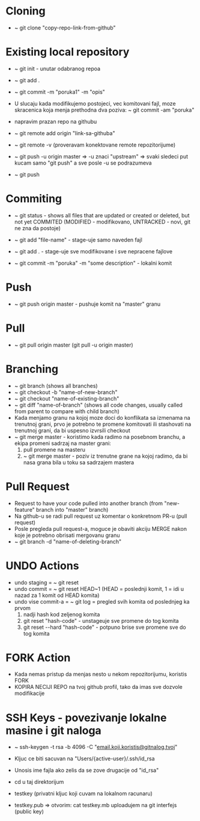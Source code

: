 # Cloning

  - ~ git clone "copy-repo-link-from-github"
  
# Existing local repository
  
  - ~ git init - unutar odabranog repoa
  
  - ~ git add .
  - ~ git commit -m "poruka1" -m "opis"

  - U slucaju kada modifikujemo postojeci, vec komitovani fajl, moze skracenica koja menja prethodna dva poziva: ~ git commit -am "poruka"
  
  - napravim prazan repo na githubu
  
  - ~ git remote add origin "link-sa-githuba"
  - ~ git remote -v  (proveravam konektovane remote repozitorijume)
  
  - ~ git push -u origin master => -u znaci "upstream" => svaki sledeci put kucam samo "git push" a sve posle -u se podrazumeva
  - ~ git push
  
# Commiting
  
  - ~ git status - shows all files that are updated or created or deleted, but not yet COMMITED
    (MODIFIED - modifikovano, UNTRACKED - novi, git ne zna da postoje)
 
  - ~ git add "file-name"  - stage-uje samo naveden fajl
  - ~ git add .            - stage-uje sve modifikovane i sve nepracene fajlove
  
  - ~ git commit -m "poruka" -m "some description" - lokalni komit
    
# Push
  
  - ~ git push origin master - pushuje komit na "master" granu

# Pull

  - ~ git pull origin master (git pull -u origin master)
  
# Branching
  
  - ~ git branch (shows all branches)
  - ~ git checkout -b "name-of-new-branch"
  - ~ git checkout "name-of-existing-branch"
  - ~ git diff "name-of-branch" (shows all code changes, usually called from parent to compare with child branch)
  - Kada menjamo granu na kojoj moze doci do konflikata sa izmenama na trenutnoj grani, prvo je potrebno te promene komitovati ili stashovati na trenutnoj grani, da bi uspesno izvrsili checkout
  - ~ git merge master - koristimo kada radimo na posebnom branchu, a ekipa promeni sadrzaj na master grani:
      1. pull promene na masteru
      2. ~ git merge master - poziv iz trenutne grane na kojoj radimo, da bi nasa grana bila u toku sa sadrzajem mastera

# Pull Request

  - Request to have your code pulled into another branch (from "new-feature" branch into "master" branch)
  - Na github-u se radi pull request uz komentar o konkretnom PR-u (pull request)
  - Posle pregleda pull request-a, moguce je obaviti akciju MERGE nakon koje je potrebno obrisati mergovanu granu
  - ~ git branch -d "name-of-deleting-branch"

# UNDO Actions

  - undo staging = ~ git reset
  - undo commit = ~ git reset HEAD~1 (HEAD = poslednji komit, 1 = idi u nazad za 1 komit od HEAD komita)
  - undo vise commit-a = ~ git log = pregled svih komita od poslednjeg ka prvom
      1. nadji hash kod zeljenog komita
      2. git reset "hash-code" - unstageuje sve promene do tog komita
      3. git reset --hard "hash-code" - potpuno brise sve promene sve do tog komita

# FORK Action

  - Kada nemas pristup da menjas nesto u nekom repozitorijumu, koristis FORK
  - KOPIRA NECIJI REPO na tvoj github profil, tako da imas sve dozvole modifikacije
  
  
  
# SSH Keys - povezivanje lokalne masine i git naloga
  
  - ~ ssh-keygen -t rsa -b 4096 -C "email.koji.koristis@gitnalog.tvoj"
  
  - Kljuc ce biti sacuvan na "Users/{active-user}/.ssh/id_rsa
  - Unosis ime fajla ako zelis da se zove drugacije od "id_rsa"
  
  - cd u taj direktorijum
  
  - testkey (privatni kljuc koji cuvam na lokalnom racunaru)
  - testkey.pub => 
            otvorim: cat testkey.mb
            uploadujem na git interfejs (public key)
